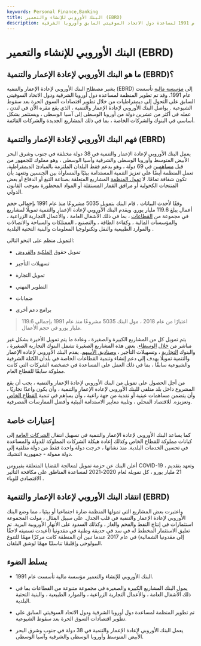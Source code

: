```yaml
---
keywords: Personal Finance,Banking
title: البنك الأوروبي للإنشاء والتعمير (EBRD)
description: البنك الأوروبي للإنشاء والتعمير هو بنك تأسس في عام 1991 لمساعدة دول الاتحاد السوفيتي السابق وأوروبا الشرقية.
---
```


# البنك الأوروبي للإنشاء والتعمير (EBRD)
## ما هو البنك الأوروبي لإعادة الإعمار والتنمية (EBRD)؟

يشير مصطلح البنك الأوروبي لإعادة الإعمار والتنمية (EBRD) إلى [مؤسسة مالية](/financialinstitution) تأسست عام 1991. وقد تم تطوير المنظمة لمساعدة دول أوروبا الشرقية ودول الاتحاد السوفيتي السابق على التحول إلى ديمقراطيات من خلال تطوير اقتصادات السوق الحرة بعد سقوط الشيوعية . يواصل البنك الأوروبي لإعادة الإعمار والتنمية ، الذي يقع مقره الآن في لندن ، عمله في أكثر من عشرين دولة من أوروبا الوسطى إلى آسيا الوسطى ، ويستثمر بشكل أساسي في البنوك والشركات الخاصة ، بما في ذلك المشاريع الجديدة والشركات القائمة.

## فهم البنك الأوروبي لإعادة الإعمار والتنمية (EBRD)

يعمل البنك الأوروبي لإعادة الإعمار والتنمية في 38 دولة مختلفة في جنوب وشرق البحر الأبيض المتوسط وأوروبا الوسطى والشرقية وآسيا الوسطى ، وهو مملوك للجمهور من قبل [مساهمين](/shareholder) في 69 دولة ، وهو يدعم فقط البلدان الملتزمة بالمبادئ الديمقراطية. تعمل المنظمة أيضًا على تعزيز التنمية المستدامة بيئيًا والمساواة بين الجنسين وتتعهد بأن تكون شفافة تمامًا. لا [تمول المنظمة](/financing) المشاريع المتعلقة بصناعة التبغ أو الدفاع أو بعض المنتجات الكحولية أو مرافق القمار المستقلة أو المواد المحظورة بموجب القانون الدولي.

وفقًا لأحدث البيانات ، قام البنك بتمويل 5035 مشروعًا منذ عام 1991 بإجمالي حجم أعمال يبلغ 119.6 مليار يورو. ويقدم البنك الأوروبي لإعادة الإعمار والتنمية تمويلًا لمشاريع في مجموعة من [القطاعات](/sector) ، بما في ذلك الأشغال العامة ، والأعمال التجارية الزراعية ، والمؤسسات المالية ، وكفاءة الطاقة ، والتصنيع ، الممتلكات والسياحة والاتصالات والموارد الطبيعية والنقل وتكنولوجيا المعلومات والبنية التحتية البلدية .

التمويل منظم على النحو التالي:

- تمويل حقوق [الملكية](/equityfinancing) [والقروض](/equityfinancing)

- تسهيلات التأجير

- تمويل التجارة

- التطوير المهني

- ضمانات

- برامج دعم أخرى

> اعتبارًا من عام 2018 ، مول البنك 5035 مشروعًا منذ عام 1991 بإجمالي 119.6 مليار يورو في حجم الأعمال.

>

يتم تمويل كل من المشاريع الكبيرة والصغيرة ، وعادة ما يتم تمويل الأخيرة بشكل غير مباشر من [خلال](/financialintermediary) [الوسطاء](/financialintermediary). بعض هذه المشاريع الصغيرة تشمل البنوك التجارية الصغيرة ، والبنوك [التجارية](/commercialbank) ، وتسهيلات التأجير ، [وصناديق الأسهم](/equityfund). يقدم البنك الأوروبي لإعادة الإعمار والتنمية تمويلًا يهدف إلى دعم إنشاء وتنمية القطاعات الخاصة في بلدان الكتلة الشرقية والشيوعية سابقًا ، بما في ذلك العمل على المساعدة في خصخصة الشركات التي كانت مملوكة سابقًا للقطاع العام.

من أجل الحصول على تمويل من البنك الأوروبي لإعادة الإعمار والتنمية ، يجب أن يقع المشروع داخل بلد متلقي للبنك الأوروبي لإعادة الإعمار والتنمية ، وأن يكون واعدًا تجاريًا ، وأن يتضمن مساهمات عينية أو نقدية من جهة راعية ، وأن يساهم في تنمية [القطاع الخاص](/private-sector) وتعزيزه. للاقتصاد المحلي ، وتلبية معايير الاستدامة البيئية وأفضل الممارسات المصرفية.

## إعتبارات خاصة

كما يساعد البنك الأوروبي لإعادة الإعمار والتنمية في تسهيل انتقال [الشركات العامة](/publiccompany) إلى كيانات مملوكة للقطاع الخاص وكذلك إعادة هيكلة الشركات المملوكة للدولة والمساعدة في تحسين الخدمات البلدية. منذ نشأتها ، خرجت دولة واحدة فقط من دولة متلقية إلى دولة ممولة - جمهورية التشيك.

أعلن البنك عن حزمة تمويل لمعالجة القضايا المتعلقة بفيروس COVID-19 ، وتعهد بتقديم 21 مليار يورو ، كل تمويله لعام 2020-2021 لمساعدة المناطق على مكافحة التأثير الاقتصادي للوباء .

## انتقاد البنك الأوروبي لإعادة الإعمار والتنمية (EBRD)

واعتبرت بعض المشاريع التي تمولها المنظمة ضارة اجتماعيا أو بيئيا ، مما وضع البنك الأوروبي لإعادة الإعمار والتنمية في قلب الجدل. على سبيل المثال ، مولت المجموعة استثمارات في إنتاج النفط والفحم والغاز ، وكذلك السدود على الأنهار الأوروبية البرية. تم تعليق الاستثمار المخطط له في سد في حديقة وطنية في مقدونيا (أعيدت تسميته لاحقًا إلى مقدونيا الشمالية) في عام 2017 عندما تبين أن المنطقة كانت مركزًا مهمًا للتنوع البيولوجي وإقليمًا تناسليًا مهمًا لوشق البلقان.

## يسلط الضوء

- البنك الأوروبي للإنشاء والتعمير مؤسسة مالية تأسست عام 1991.

- يمول البنك المشاريع الكبيرة والصغيرة في مجموعة متنوعة من القطاعات بما في ذلك الأشغال العامة ، والأعمال التجارية الزراعية ، والموارد الطبيعية ، والبنية التحتية البلدية.

- تم تطوير المنظمة لمساعدة دول أوروبا الشرقية ودول الاتحاد السوفيتي السابق على تطوير اقتصادات السوق الحرة بعد سقوط الشيوعية.

- يعمل البنك الأوروبي لإعادة الإعمار والتنمية في 38 دولة في جنوب وشرق البحر الأبيض المتوسط وأوروبا الوسطى والشرقية وآسيا الوسطى.

